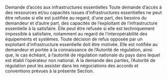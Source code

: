 Demande d’accès aux infrastructures essentielles
Toute demande d’accès à des ressources et/ou capacités issues d’infrastructures essentielles ne peut être refusée si elle est justifiée au regard, d'une part, des besoins du demandeur et d’autre part, des capacités de l’exploitant de l’infrastructure essentielle à la satisfaire. Elle peut être refusée si elle est techniquement impossible à satisfaire, notamment au regard de l'interopérabilité des équipements et systèmes.
Toute décision de refus opposée par un exploitant d’infrastructure essentielle doit être motivée. Elle est notifiée au demandeur et portée à la connaissance de l’Autorité de régulation, ainsi que, le cas échéant, à l’autorité de régulation nationale du pays dans lequel est établi l’opérateur non national.
A la demande des parties, l’Autorité de régulation peut les assister dans les négociations des accords et conventions prévues à la présente Section.